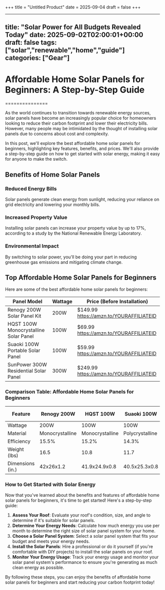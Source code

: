 +++
title = "Untitled Product"
date = 2025-09-04
draft = false
+++

---
title: "Solar Power for All Budgets Revealed Today"
date: 2025-09-02T02:00:01+00:00
draft: false
tags: ["solar","renewable","home","guide"]
categories: ["Gear"]
---

# Affordable Home Solar Panels for Beginners: A Step-by-Step Guide
===============

As the world continues to transition towards renewable energy sources, solar panels have become an increasingly popular choice for homeowners looking to reduce their carbon footprint and lower their electricity bills. However, many people may be intimidated by the thought of installing solar panels due to concerns about cost and complexity.

In this post, we'll explore the best affordable home solar panels for beginners, highlighting key features, benefits, and prices. We'll also provide a step-by-step guide on how to get started with solar energy, making it easy for anyone to make the switch.

## Benefits of Home Solar Panels

### Reduced Energy Bills
Solar panels generate clean energy from sunlight, reducing your reliance on grid electricity and lowering your monthly bills.

### Increased Property Value
Installing solar panels can increase your property value by up to 17%, according to a study by the National Renewable Energy Laboratory.

### Environmental Impact
By switching to solar power, you'll be doing your part in reducing greenhouse gas emissions and mitigating climate change.

## Top Affordable Home Solar Panels for Beginners

Here are some of the best affordable home solar panels for beginners:

| **Panel Model** | **Wattage** | **Price (Before Installation)** |
| --- | --- | --- |
| Renogy 200W Solar Panel Kit | 200W | $149.99 https://amzn.to/YOURAFFILIATEID |
| HQST 100W Monocrystalline Solar Panel | 100W | $69.99 https://amzn.to/YOURAFFILIATEID |
| Suaoki 100W Portable Solar Panel | 100W | $59.99 https://amzn.to/YOURAFFILIATEID |
| SunPower 300W Residential Solar Panel | 300W | $249.99 https://amzn.to/YOURAFFILIATEID |

### Comparison Table: Affordable Home Solar Panels for Beginners

| **Feature** | **Renogy 200W** | **HQST 100W** | **Suaoki 100W** | **SunPower 300W** |
| --- | --- | --- | --- | --- |
| Wattage | 200W | 100W | 100W | 300W |
| Material | Monocrystalline | Monocrystalline | Polycrystalline | Monocrystalline |
| Efficiency | 15.5% | 15.2% | 14.3% | 22.6% |
| Weight (lbs) | 16.5 | 10.8 | 11.7 | 39.4 |
| Dimensions (in.) | 42x26x1.2 | 41.9x24.9x0.8 | 40.5x25.3x0.8 | 47.6x27.8x1.6 |

### How to Get Started with Solar Energy

Now that you've learned about the benefits and features of affordable home solar panels for beginners, it's time to get started! Here's a step-by-step guide:

1. **Assess Your Roof**: Evaluate your roof's condition, size, and angle to determine if it's suitable for solar panels.
2. **Determine Your Energy Needs**: Calculate how much energy you use per month to determine the right size of solar panel system for your home.
3. **Choose a Solar Panel System**: Select a solar panel system that fits your budget and meets your energy needs.
4. **Install the Solar Panels**: Hire a professional or do it yourself (if you're comfortable with DIY projects) to install the solar panels on your roof.
5. **Monitor Your Energy Usage**: Track your energy usage and monitor your solar panel system's performance to ensure you're generating as much clean energy as possible.

By following these steps, you can enjoy the benefits of affordable home solar panels for beginners and start reducing your carbon footprint today!

